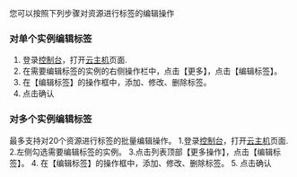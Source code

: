 
您可以按照下列步骤对资源进行标签的编辑操作
### 对单个实例编辑标签
1. 登录[控制台](https://console.qcloud.com)，打开[云主机](https://console.qcloud.com/cvm/index)页面.
2. 在需要编辑标签的实例的右侧操作栏中，点击【更多】，点击【编辑标签】。
3. 在【编辑标签】的操作框中，添加、修改、删除标签。
4. 点击确认

### 对多个实例编辑标签
最多支持对20个资源进行标签的批量编辑操作。
1.登录[控制台](https://console.qcloud.com)，打开[云主机](https://console.qcloud.com/cvm/index)页面.
2.左侧勾选需要编辑标签的实例。
3.点击列表顶部【更多操作】，点击【编辑标签】。
4. 在【编辑标签】的操作框中，添加、修改、删除标签。
5. 点击确认